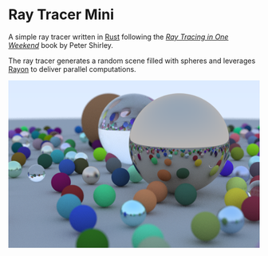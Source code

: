 # Ray Tracer Mini
A simple ray tracer written in [Rust](https://www.rust-lang.org/) following the [_Ray Tracing in One Weekend_](https://raytracing.github.io/books/RayTracingInOneWeekend.html) book by Peter Shirley.

The ray tracer generates a random scene filled with spheres and leverages [Rayon](https://github.com/rayon-rs/rayon) to deliver parallel computations. 

![Final Ray Traced Image](/img_history/image24.png)




